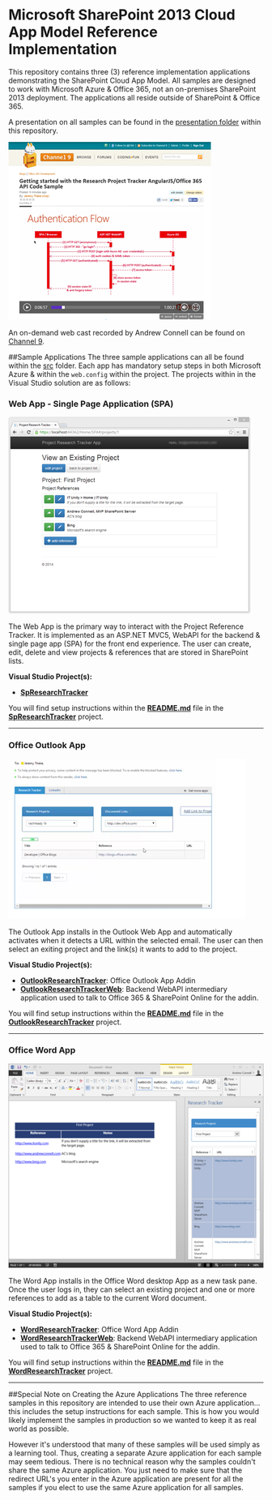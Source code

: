 Microsoft SharePoint 2013 Cloud App Model Reference Implementation
===========

This repository contains three (3) reference implementation applications demonstrating the SharePoint Cloud App Model. All samples are designed to work with Microsoft Azure & Office 365, not an on-premises SharePoint 2013 deployment. The applications all reside outside of SharePoint & Office 365.

A presentation on all samples can be found in the [presentation folder](presentation) within this repository.

![](images/channel9scrnsht.png)

An on-demand web cast recorded by Andrew Connell can be found on [Channel 9](http://channel9.msdn.com/Blogs/Office-365-Dev/Getting-started-with-the-Research-Project-Tracker-AngularJS-Office-365-API-Code-Sample).

##Sample Applications
The three sample applications can all be found within the [src](src) folder. Each app has mandatory setup steps in both Microsoft Azure & within the `web.config` within the project. The projects within in the Visual Studio solution are as follows:

### Web App - Single Page Application (SPA)
![](images/spascrnsht.png)

The Web App is the primary way to interact with the Project Reference Tracker. It is implemented as an ASP.NET MVC5, WebAPI for the backend & single page app (SPA) for the front end experience. The user can create, edit, delete and view projects & references that are stored in SharePoint lists.

**Visual Studio Project(s):**
- **[SpResearchTracker](/src/SpResearchTracker)**

You will find setup instructions within the **[README.md](/src/SpResearchTracker/README.md)** file in the **[SpResearchTracker](/src/SpResearchTracker)** project.

-----------------

### Office Outlook App
![](images/outlookscrnsht.png)

The Outlook App installs in the Outlook Web App and automatically activates when it detects a URL within the selected email. The user can then select an exiting project and the link(s) it wants to add to the project.

**Visual Studio Project(s):**
- **[OutlookResearchTracker](/src/OutlookResearchTracker)**: Office Outlook App Addin
- **[OutlookResearchTrackerWeb](/src/OutlookResearchTrackerWeb)**: Backend WebAPI intermediary application used to talk to Office 365 & SharePoint Online for the addin.

You will find setup instructions within the **[README.md](/src/OutlookResearchTracker/README.md)** file in the **[OutlookResearchTracker](/src/OutlookResearchTracker)** project.

-----------------

### Office Word App
![](images/wordscrnsht.png)

The Word App installs in the Office Word desktop App as a new task pane. Once the user logs in, they can select an existing project and one or more references to add as a table to the current Word document.

**Visual Studio Project(s):**
- **[WordResearchTracker](/src/WordResearchTracker)**: Office Word App Addin
- **[WordResearchTrackerWeb](/src/WordResearchTrackerWeb)**: Backend WebAPI intermediary application used to talk to Office 365 & SharePoint Online for the addin.

You will find setup instructions within the **[README.md](/src/WordResearchTracker/README.md)** file in the **[WordResearchTracker](/src/WordResearchTracker)** project.

-----------------

##Special Note on Creating the Azure Applications
The three reference samples in this repository are intended to use their own Azure application... this includes the setup instructions for each sample. This is how you would likely implement the samples in production so we wanted to keep it as real world as possible.

However it's understood that many of these samples will be used simply as a learning tool. Thus, creating a separate Azure application for each sample may seem tedious. There is no technical reason why the samples couldn't share the same Azure application. You just need to make sure that the redirect URL's you enter in the Azure application are present for all the samples if you elect to use the same Azure application for all samples.
